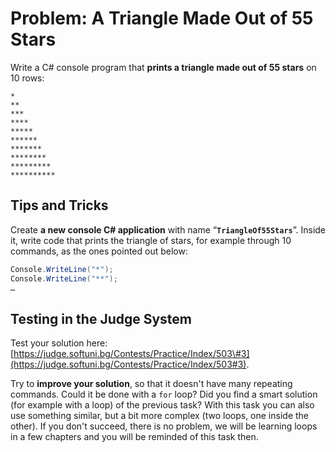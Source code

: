 # Problem: A Triangle Made Out of 55 Stars

Write a C\# console program that **prints a triangle made out of 55 stars** on 10 rows:

```
*
**
***
****
*****
******
*******
********
*********
**********
```

## Tips and Tricks

Create **a new console C\# application** with name “**`TriangleOf55Stars`**”. Inside it, write code that prints the triangle of stars, for example through 10 commands, as the ones pointed out below:

```csharp
Console.WriteLine("*");
Console.WriteLine("**");
…
```

## Testing in the Judge System

Test your solution here: [https://judge.softuni.bg/Contests/Practice/Index/503\#3](https://judge.softuni.bg/Contests/Practice/Index/503#3).

Try to **improve your solution**, so that it doesn't have many repeating commands. Could it be done with a `for` loop? Did you find a smart solution \(for example with a loop\) of the previous task? With this task you can also use something similar, but a bit more complex \(two loops, one inside the other\). If you don't succeed, there is no problem, we will be learning loops in a few chapters and you will be reminded of this task then.

